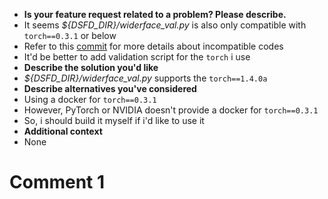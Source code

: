* **Is your feature request related to a problem? Please describe.**
* It seems *\${DSFD_DIR}/widerface_val.py* is also only compatible with `torch==0.3.1` or below
* Refer to this [commit](https://github.com/swoook/dsfd/blob/5066cf38a736d7730451b4fcd7c60512e7834e57/demo-latest-torch.py) for more details about incompatible codes
* It'd be better to add validation script for the `torch` i use
* **Describe the solution you'd like**
* *\${DSFD_DIR}/widerface_val.py* supports the `torch==1.4.0a`
* **Describe alternatives you've considered**
* Using a docker for `torch==0.3.1`
* However, PyTorch or NVIDIA doesn't provide a docker for `torch==0.3.1`
* So, i should build it myself if i'd like to use it
* **Additional context**
* None

# Comment 1

